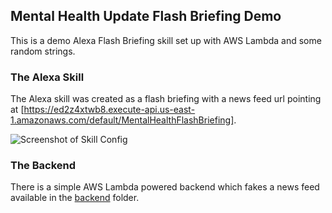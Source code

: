 ## Mental Health Update Flash Briefing Demo

This is a demo Alexa Flash Briefing skill set up with AWS Lambda and some random strings.

### The Alexa Skill

The Alexa skill was created as a flash briefing with a news feed url pointing at [https://ed2z4xtwb8.execute-api.us-east-1.amazonaws.com/default/MentalHealthFlashBriefing].

![Screenshot of Skill Config](mental-health-updates-alexa-developer-setup.png)

### The Backend

There is a simple AWS Lambda powered backend which fakes a news feed available in the [backend](backend) folder.
